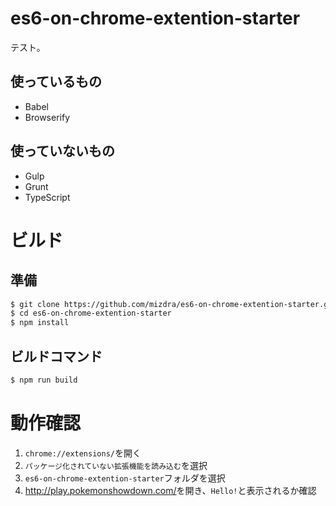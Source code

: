 # es6-on-chrome-extention-starter
テスト。

## 使っているもの
- Babel
- Browserify

## 使っていないもの
- Gulp
- Grunt
- TypeScript


# ビルド

## 準備
```bash
$ git clone https://github.com/mizdra/es6-on-chrome-extention-starter.git
$ cd es6-on-chrome-extention-starter
$ npm install
```

## ビルドコマンド
```bash
$ npm run build
```

# 動作確認
1. ``chrome://extensions/``を開く
2. ``パッケージ化されていない拡張機能を読み込む``を選択
3. ``es6-on-chrome-extention-starter``フォルダを選択
4. <http://play.pokemonshowdown.com/>を開き、``Hello!``と表示されるか確認